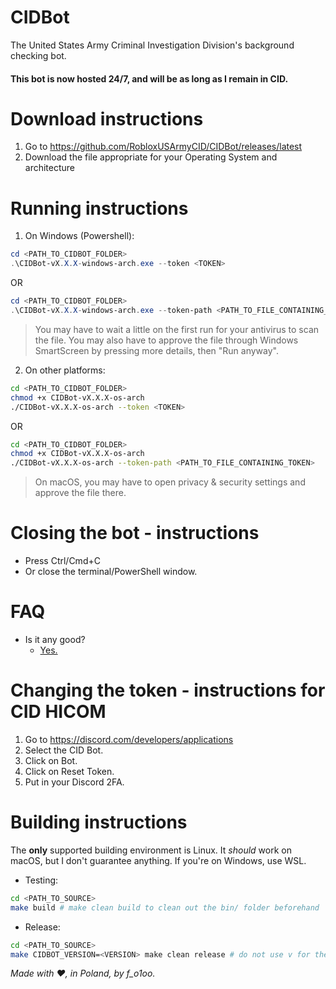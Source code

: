 # CIDBot

The United States Army Criminal Investigation Division's background checking bot.

#### This bot is now hosted 24/7, and will be as long as I remain in CID.

# Download instructions
1. Go to https://github.com/RobloxUSArmyCID/CIDBot/releases/latest
2. Download the file appropriate for your Operating System and architecture

# Running instructions
1. On Windows (Powershell):
```powershell
cd <PATH_TO_CIDBOT_FOLDER>
.\CIDBot-vX.X.X-windows-arch.exe --token <TOKEN>
```
OR
```powershell
cd <PATH_TO_CIDBOT_FOLDER>
.\CIDBot-vX.X.X-windows-arch.exe --token-path <PATH_TO_FILE_CONTAINING_TOKEN>
```
> You may have to wait a little on the first run for your antivirus to scan the file.
> You may also have to approve the file through Windows SmartScreen by pressing more details, then "Run anyway".
2. On other platforms:
```bash
cd <PATH_TO_CIDBOT_FOLDER>
chmod +x CIDBot-vX.X.X-os-arch
./CIDBot-vX.X.X-os-arch --token <TOKEN>
```
OR
```bash
cd <PATH_TO_CIDBOT_FOLDER>
chmod +x CIDBot-vX.X.X-os-arch
./CIDBot-vX.X.X-os-arch --token-path <PATH_TO_FILE_CONTAINING_TOKEN>
```
> On macOS, you may have to open privacy & security settings and approve the file there.

# Closing the bot - instructions
- Press Ctrl/Cmd+C
- Or close the terminal/PowerShell window.

# FAQ
* Is it any good?
  * [Yes.](https://news.ycombinator.com/item?id=3067434)

# Changing the token - instructions for CID HICOM
1. Go to https://discord.com/developers/applications
2. Select the CID Bot.
3. Click on Bot.
4. Click on Reset Token.
5. Put in your Discord 2FA.

# Building instructions
The **only** supported building environment is Linux. It *should* work on macOS, but I don't guarantee anything. If you're on Windows, use WSL.
- Testing:
```bash
cd <PATH_TO_SOURCE>
make build # make clean build to clean out the bin/ folder beforehand
```
- Release:
```bash
cd <PATH_TO_SOURCE>
make CIDBOT_VERSION=<VERSION> make clean release # do not use v for the version (ex. v2.0.0)
```

*Made with :heart:,
in Poland,
by f_o1oo.*

